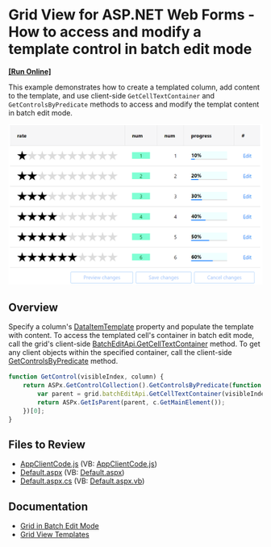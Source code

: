 # Grid View for ASP.NET Web Forms - How to access and modify a template control in batch edit mode
<!-- run online -->
**[[Run Online]](https://codecentral.devexpress.com/t506160/)**
<!-- run online end -->

This example demonstrates how to create a templated column, add content to the template, and use client-side `GetCellTextContainer` and `GetControlsByPredicate` methods to access and modify the templat content in batch edit mode.

![Access and modify template control in batch mode](ModifyTemplateControls.png)

## Overview

Specify a column's [DataItemTemplate](https://docs.devexpress.com/AspNet/DevExpress.Web.GridViewDataColumn.DataItemTemplate) property and populate the template with content. To access the templated cell's container in batch edit mode, call the grid's client-side [BatchEditApi.GetCellTextContainer](https://docs.devexpress.com/AspNet/js-ASPxClientGridViewBatchEditApi.GetCellTextContainer(visibleIndex-columnFieldNameOrId)) method. To get any client objects within the specified container, call the client-side [GetControlsByPredicate](https://docs.devexpress.com/AspNet/js-ASPxClientControlCollection.GetControlsByPredicate(predicate)) method.

```js
function GetControl(visibleIndex, column) {
    return ASPx.GetControlCollection().GetControlsByPredicate(function (c) {
        var parent = grid.batchEditApi.GetCellTextContainer(visibleIndex, column);
        return ASPx.GetIsParent(parent, c.GetMainElement());
    })[0];
}
```

## Files to Review

* [AppClientCode.js](./CS/AppClientCode.js) (VB: [AppClientCode.js](./VB/AppClientCode.js))
* [Default.aspx](./CS/Default.aspx) (VB: [Default.aspx](./VB/Default.aspx))
* [Default.aspx.cs](./CS/Default.aspx.cs) (VB: [Default.aspx.vb](./VB/Default.aspx.vb))

## Documentation

* [Grid in Batch Edit Mode](https://docs.devexpress.com/AspNet/16443/components/grid-view/concepts/edit-data/batch-edit-mode)
* [Grid View Templates](https://docs.devexpress.com/AspNet/3718/components/grid-view/concepts/templates)
